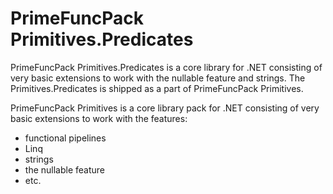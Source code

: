 # PrimeFuncPack Primitives.Predicates

PrimeFuncPack Primitives.Predicates is a core library for .NET consisting of very basic extensions to work with the nullable feature and strings.
The Primitives.Predicates is shipped as a part of PrimeFuncPack Primitives.

PrimeFuncPack Primitives is a core library pack for .NET consisting of very basic extensions to work with the features:
- functional pipelines
- Linq
- strings
- the nullable feature
- etc.
